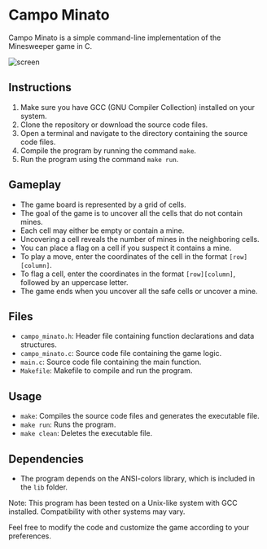 # Campo Minato

Campo Minato is a simple command-line implementation of the Minesweeper game in C.

![screen](https://github.com/bepposax/minesweeper/assets/43136113/5f5cb23b-a49d-4945-ba75-61815ebaf80d)

## Instructions

1. Make sure you have GCC (GNU Compiler Collection) installed on your system.
2. Clone the repository or download the source code files.
3. Open a terminal and navigate to the directory containing the source code files.
4. Compile the program by running the command `make`.
5. Run the program using the command `make run`.

## Gameplay

- The game board is represented by a grid of cells.
- The goal of the game is to uncover all the cells that do not contain mines.
- Each cell may either be empty or contain a mine.
- Uncovering a cell reveals the number of mines in the neighboring cells.
- You can place a flag on a cell if you suspect it contains a mine.
- To play a move, enter the coordinates of the cell in the format `[row][column]`.
- To flag a cell, enter the coordinates in the format `[row][column]`, followed by an uppercase letter.
- The game ends when you uncover all the safe cells or uncover a mine.

## Files

- `campo_minato.h`: Header file containing function declarations and data structures.
- `campo_minato.c`: Source code file containing the game logic.
- `main.c`: Source code file containing the main function.
- `Makefile`: Makefile to compile and run the program.

## Usage

- `make`: Compiles the source code files and generates the executable file.
- `make run`: Runs the program.
- `make clean`: Deletes the executable file.

## Dependencies

- The program depends on the ANSI-colors library, which is included in the `lib` folder.

Note: This program has been tested on a Unix-like system with GCC installed. Compatibility with other systems may vary.

Feel free to modify the code and customize the game according to your preferences.
